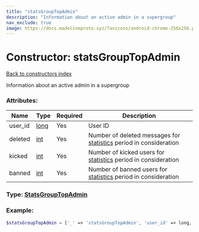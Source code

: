 ```yaml
---
title: "statsGroupTopAdmin"
description: "Information about an active admin in a supergroup"
nav_exclude: true
image: https://docs.madelineproto.xyz/favicons/android-chrome-256x256.png
---
```

# Constructor: statsGroupTopAdmin  
[Back to constructors index](/API_docs/constructors/index.html)



Information about an active admin in a supergroup

### Attributes:

| Name     |    Type       | Required | Description |
|----------|---------------|----------|-------------|
|user\_id|[long](/API_docs/types/long.html) | Yes|User ID|
|deleted|[int](/API_docs/types/int.html) | Yes|Number of deleted messages for [statistics](https://core.telegram.org/api/stats) period in consideration|
|kicked|[int](/API_docs/types/int.html) | Yes|Number of kicked users for [statistics](https://core.telegram.org/api/stats) period in consideration|
|banned|[int](/API_docs/types/int.html) | Yes|Number of banned users for [statistics](https://core.telegram.org/api/stats) period in consideration|



### Type: [StatsGroupTopAdmin](/API_docs/types/StatsGroupTopAdmin.html)


### Example:

```php
$statsGroupTopAdmin = ['_' => 'statsGroupTopAdmin', 'user_id' => long, 'deleted' => int, 'kicked' => int, 'banned' => int];
```  

